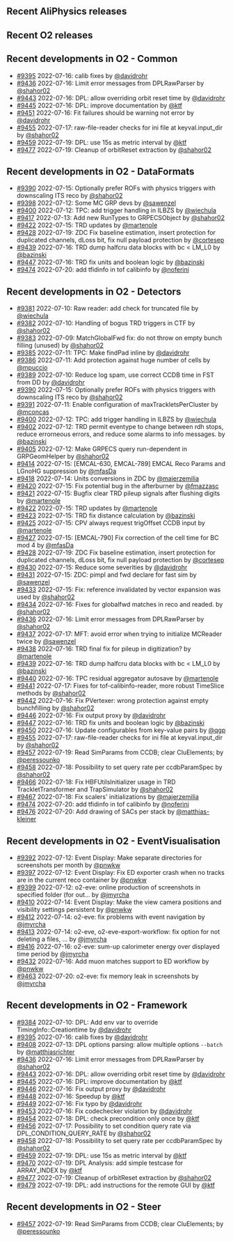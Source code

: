 ## Recent AliPhysics releases
## Recent O2 releases
## Recent developments in O2 - Common
- [\#9395](https://github.com/AliceO2Group/AliceO2/pull/9395) 2022-07-16: calib fixes by [@davidrohr](https://github.com/davidrohr)
- [\#9436](https://github.com/AliceO2Group/AliceO2/pull/9436) 2022-07-16: Limit error messages from DPLRawParser by [@shahor02](https://github.com/shahor02)
- [\#9443](https://github.com/AliceO2Group/AliceO2/pull/9443) 2022-07-16: DPL: allow overriding orbit reset time by [@davidrohr](https://github.com/davidrohr)
- [\#9445](https://github.com/AliceO2Group/AliceO2/pull/9445) 2022-07-16: DPL: improve documentation by [@ktf](https://github.com/ktf)
- [\#9451](https://github.com/AliceO2Group/AliceO2/pull/9451) 2022-07-16: Fit failures should be warning not error by [@davidrohr](https://github.com/davidrohr)
- [\#9455](https://github.com/AliceO2Group/AliceO2/pull/9455) 2022-07-17: raw-file-reader checks for ini file at keyval.input_dir by [@shahor02](https://github.com/shahor02)
- [\#9459](https://github.com/AliceO2Group/AliceO2/pull/9459) 2022-07-19: DPL: use 15s as metric interval by [@ktf](https://github.com/ktf)
- [\#9477](https://github.com/AliceO2Group/AliceO2/pull/9477) 2022-07-19: Cleanup of orbitReset extraction by [@shahor02](https://github.com/shahor02)
## Recent developments in O2 - DataFormats
- [\#9390](https://github.com/AliceO2Group/AliceO2/pull/9390) 2022-07-15: Optionally prefer ROFs with physics triggers with downscaling ITS reco by [@shahor02](https://github.com/shahor02)
- [\#9398](https://github.com/AliceO2Group/AliceO2/pull/9398) 2022-07-12: Some MC GRP devs by [@sawenzel](https://github.com/sawenzel)
- [\#9400](https://github.com/AliceO2Group/AliceO2/pull/9400) 2022-07-12: TPC: add trigger handling in ILBZS by [@wiechula](https://github.com/wiechula)
- [\#9417](https://github.com/AliceO2Group/AliceO2/pull/9417) 2022-07-13: Add new RunTypes to GRPECSObject by [@shahor02](https://github.com/shahor02)
- [\#9422](https://github.com/AliceO2Group/AliceO2/pull/9422) 2022-07-15: TRD updates by [@martenole](https://github.com/martenole)
- [\#9428](https://github.com/AliceO2Group/AliceO2/pull/9428) 2022-07-19: ZDC Fix baseline estimation, insert protection for duplicated channels, dLoss bit, fix null payload protection by [@cortesep](https://github.com/cortesep)
- [\#9439](https://github.com/AliceO2Group/AliceO2/pull/9439) 2022-07-16: TRD dump halfcru data blocks with bc < LM_L0 by [@bazinski](https://github.com/bazinski)
- [\#9447](https://github.com/AliceO2Group/AliceO2/pull/9447) 2022-07-16: TRD fix units and boolean logic by [@bazinski](https://github.com/bazinski)
- [\#9474](https://github.com/AliceO2Group/AliceO2/pull/9474) 2022-07-20: add tfidinfo in tof calibinfo by [@noferini](https://github.com/noferini)
## Recent developments in O2 - Detectors
- [\#9381](https://github.com/AliceO2Group/AliceO2/pull/9381) 2022-07-10: Raw reader: add check for truncated file by [@wiechula](https://github.com/wiechula)
- [\#9382](https://github.com/AliceO2Group/AliceO2/pull/9382) 2022-07-10: Handling of bogus TRD triggers in CTF by [@shahor02](https://github.com/shahor02)
- [\#9383](https://github.com/AliceO2Group/AliceO2/pull/9383) 2022-07-09: MatchGlobalFwd fix: do not throw on empty bunch filling (unused) by [@shahor02](https://github.com/shahor02)
- [\#9385](https://github.com/AliceO2Group/AliceO2/pull/9385) 2022-07-11: TPC: Make findPad inline by [@davidrohr](https://github.com/davidrohr)
- [\#9386](https://github.com/AliceO2Group/AliceO2/pull/9386) 2022-07-11: Add protection against huge number of cells by [@mpuccio](https://github.com/mpuccio)
- [\#9389](https://github.com/AliceO2Group/AliceO2/pull/9389) 2022-07-10: Reduce log spam, use correct CCDB time in FST from DD by [@davidrohr](https://github.com/davidrohr)
- [\#9390](https://github.com/AliceO2Group/AliceO2/pull/9390) 2022-07-15: Optionally prefer ROFs with physics triggers with downscaling ITS reco by [@shahor02](https://github.com/shahor02)
- [\#9391](https://github.com/AliceO2Group/AliceO2/pull/9391) 2022-07-11: Enable configuration of maxTrackletsPerCluster by [@mconcas](https://github.com/mconcas)
- [\#9400](https://github.com/AliceO2Group/AliceO2/pull/9400) 2022-07-12: TPC: add trigger handling in ILBZS by [@wiechula](https://github.com/wiechula)
- [\#9402](https://github.com/AliceO2Group/AliceO2/pull/9402) 2022-07-12: TRD permit eventype to change between rdh stops, reduce errorneous errors, and reduce some alarms to info messages. by [@bazinski](https://github.com/bazinski)
- [\#9405](https://github.com/AliceO2Group/AliceO2/pull/9405) 2022-07-12: Make GRPECS query run-dependent in GRPGeomHelper by [@shahor02](https://github.com/shahor02)
- [\#9414](https://github.com/AliceO2Group/AliceO2/pull/9414) 2022-07-15: [EMCAL-630, EMCAL-789] EMCAL Reco Params and LGnoHG suppression  by [@mfasDa](https://github.com/mfasDa)
- [\#9418](https://github.com/AliceO2Group/AliceO2/pull/9418) 2022-07-14: Units conversions in ZDC by [@majerzemilia](https://github.com/majerzemilia)
- [\#9420](https://github.com/AliceO2Group/AliceO2/pull/9420) 2022-07-15: Fix potential bug in the afterburner by [@fmazzasc](https://github.com/fmazzasc)
- [\#9421](https://github.com/AliceO2Group/AliceO2/pull/9421) 2022-07-15: Bugfix clear TRD pileup signals after flushing digits by [@martenole](https://github.com/martenole)
- [\#9422](https://github.com/AliceO2Group/AliceO2/pull/9422) 2022-07-15: TRD updates by [@martenole](https://github.com/martenole)
- [\#9423](https://github.com/AliceO2Group/AliceO2/pull/9423) 2022-07-15: TRD fix distance calculation by [@bazinski](https://github.com/bazinski)
- [\#9425](https://github.com/AliceO2Group/AliceO2/pull/9425) 2022-07-15: CPV always request trigOffset CCDB input by [@martenole](https://github.com/martenole)
- [\#9427](https://github.com/AliceO2Group/AliceO2/pull/9427) 2022-07-15:  [EMCAL-790] Fix correction of the cell time for BC mod 4 by [@mfasDa](https://github.com/mfasDa)
- [\#9428](https://github.com/AliceO2Group/AliceO2/pull/9428) 2022-07-19: ZDC Fix baseline estimation, insert protection for duplicated channels, dLoss bit, fix null payload protection by [@cortesep](https://github.com/cortesep)
- [\#9430](https://github.com/AliceO2Group/AliceO2/pull/9430) 2022-07-15: Reduce some severities by [@davidrohr](https://github.com/davidrohr)
- [\#9431](https://github.com/AliceO2Group/AliceO2/pull/9431) 2022-07-15: ZDC: pimpl and fwd declare for fast sim by [@sawenzel](https://github.com/sawenzel)
- [\#9433](https://github.com/AliceO2Group/AliceO2/pull/9433) 2022-07-15: Fix: reference invalidated by vector expansion was used by [@shahor02](https://github.com/shahor02)
- [\#9434](https://github.com/AliceO2Group/AliceO2/pull/9434) 2022-07-16: Fixes for globalfwd matches in reco and readed. by [@shahor02](https://github.com/shahor02)
- [\#9436](https://github.com/AliceO2Group/AliceO2/pull/9436) 2022-07-16: Limit error messages from DPLRawParser by [@shahor02](https://github.com/shahor02)
- [\#9437](https://github.com/AliceO2Group/AliceO2/pull/9437) 2022-07-17: MFT: avoid error when trying to initialize MCReader twice by [@sawenzel](https://github.com/sawenzel)
- [\#9438](https://github.com/AliceO2Group/AliceO2/pull/9438) 2022-07-16: TRD final fix for pileup in digitization? by [@martenole](https://github.com/martenole)
- [\#9439](https://github.com/AliceO2Group/AliceO2/pull/9439) 2022-07-16: TRD dump halfcru data blocks with bc < LM_L0 by [@bazinski](https://github.com/bazinski)
- [\#9440](https://github.com/AliceO2Group/AliceO2/pull/9440) 2022-07-16: TPC residual aggregator autosave by [@martenole](https://github.com/martenole)
- [\#9441](https://github.com/AliceO2Group/AliceO2/pull/9441) 2022-07-17: Fixes for tof-calibinfo-reader, more robust TimeSlice methods by [@shahor02](https://github.com/shahor02)
- [\#9442](https://github.com/AliceO2Group/AliceO2/pull/9442) 2022-07-16: Fix PVertexer: wrong protection against empty bunchfilling by [@shahor02](https://github.com/shahor02)
- [\#9446](https://github.com/AliceO2Group/AliceO2/pull/9446) 2022-07-16: Fix output proxy by [@davidrohr](https://github.com/davidrohr)
- [\#9447](https://github.com/AliceO2Group/AliceO2/pull/9447) 2022-07-16: TRD fix units and boolean logic by [@bazinski](https://github.com/bazinski)
- [\#9450](https://github.com/AliceO2Group/AliceO2/pull/9450) 2022-07-16: Update configurables from key-value pairs by [@qgp](https://github.com/qgp)
- [\#9455](https://github.com/AliceO2Group/AliceO2/pull/9455) 2022-07-17: raw-file-reader checks for ini file at keyval.input_dir by [@shahor02](https://github.com/shahor02)
- [\#9457](https://github.com/AliceO2Group/AliceO2/pull/9457) 2022-07-19: Read SimParams from CCDB; clear CluElements;  by [@peressounko](https://github.com/peressounko)
- [\#9458](https://github.com/AliceO2Group/AliceO2/pull/9458) 2022-07-18: Possibility to set query rate per ccdbParamSpec by [@shahor02](https://github.com/shahor02)
- [\#9466](https://github.com/AliceO2Group/AliceO2/pull/9466) 2022-07-18: Fix HBFUtilsInitializer usage in TRD TrackletTransformer and TrapSimulator by [@shahor02](https://github.com/shahor02)
- [\#9467](https://github.com/AliceO2Group/AliceO2/pull/9467) 2022-07-18: Fix scalers' initializations by [@majerzemilia](https://github.com/majerzemilia)
- [\#9474](https://github.com/AliceO2Group/AliceO2/pull/9474) 2022-07-20: add tfidinfo in tof calibinfo by [@noferini](https://github.com/noferini)
- [\#9476](https://github.com/AliceO2Group/AliceO2/pull/9476) 2022-07-20: Add drawing of SACs per stack by [@matthias-kleiner](https://github.com/matthias-kleiner)
## Recent developments in O2 - EventVisualisation
- [\#9392](https://github.com/AliceO2Group/AliceO2/pull/9392) 2022-07-12: Event Display: Make separate directories for screenshots per month by [@pnwkw](https://github.com/pnwkw)
- [\#9397](https://github.com/AliceO2Group/AliceO2/pull/9397) 2022-07-12: Event Display: Fix ED exporter crash when no tracks are in the current reco container by [@pnwkw](https://github.com/pnwkw)
- [\#9399](https://github.com/AliceO2Group/AliceO2/pull/9399) 2022-07-12: o2-eve: online production of screenshots in specified folder (for out… by [@jmyrcha](https://github.com/jmyrcha)
- [\#9410](https://github.com/AliceO2Group/AliceO2/pull/9410) 2022-07-14: Event Display: Make the view camera positions and visibility settings persistent by [@pnwkw](https://github.com/pnwkw)
- [\#9412](https://github.com/AliceO2Group/AliceO2/pull/9412) 2022-07-14: o2-eve: fix problems with event navigation by [@jmyrcha](https://github.com/jmyrcha)
- [\#9413](https://github.com/AliceO2Group/AliceO2/pull/9413) 2022-07-14: o2-eve, o2-eve-export-workflow: fix option for not deleting a files, … by [@jmyrcha](https://github.com/jmyrcha)
- [\#9416](https://github.com/AliceO2Group/AliceO2/pull/9416) 2022-07-16: o2-eve: sum-up calorimeter energy over displayed time period by [@jmyrcha](https://github.com/jmyrcha)
- [\#9432](https://github.com/AliceO2Group/AliceO2/pull/9432) 2022-07-16: Add muon matches support to ED workflow by [@pnwkw](https://github.com/pnwkw)
- [\#9463](https://github.com/AliceO2Group/AliceO2/pull/9463) 2022-07-20: o2-eve: fix memory leak in screenshots by [@jmyrcha](https://github.com/jmyrcha)
## Recent developments in O2 - Framework
- [\#9384](https://github.com/AliceO2Group/AliceO2/pull/9384) 2022-07-10: DPL: Add env var to override TimingInfo::Creationtime by [@davidrohr](https://github.com/davidrohr)
- [\#9395](https://github.com/AliceO2Group/AliceO2/pull/9395) 2022-07-16: calib fixes by [@davidrohr](https://github.com/davidrohr)
- [\#9408](https://github.com/AliceO2Group/AliceO2/pull/9408) 2022-07-13: DPL options parsing: allow multiple options `--batch` by [@matthiasrichter](https://github.com/matthiasrichter)
- [\#9436](https://github.com/AliceO2Group/AliceO2/pull/9436) 2022-07-16: Limit error messages from DPLRawParser by [@shahor02](https://github.com/shahor02)
- [\#9443](https://github.com/AliceO2Group/AliceO2/pull/9443) 2022-07-16: DPL: allow overriding orbit reset time by [@davidrohr](https://github.com/davidrohr)
- [\#9445](https://github.com/AliceO2Group/AliceO2/pull/9445) 2022-07-16: DPL: improve documentation by [@ktf](https://github.com/ktf)
- [\#9446](https://github.com/AliceO2Group/AliceO2/pull/9446) 2022-07-16: Fix output proxy by [@davidrohr](https://github.com/davidrohr)
- [\#9448](https://github.com/AliceO2Group/AliceO2/pull/9448) 2022-07-16: Speedup by [@ktf](https://github.com/ktf)
- [\#9449](https://github.com/AliceO2Group/AliceO2/pull/9449) 2022-07-16: Fix typo by [@davidrohr](https://github.com/davidrohr)
- [\#9453](https://github.com/AliceO2Group/AliceO2/pull/9453) 2022-07-16: Fix codechecker violation by [@davidrohr](https://github.com/davidrohr)
- [\#9454](https://github.com/AliceO2Group/AliceO2/pull/9454) 2022-07-18: DPL: check precondition only once by [@ktf](https://github.com/ktf)
- [\#9456](https://github.com/AliceO2Group/AliceO2/pull/9456) 2022-07-17: Possibility to set condition query rate via DPL_CONDITION_QUERY_RATE by [@shahor02](https://github.com/shahor02)
- [\#9458](https://github.com/AliceO2Group/AliceO2/pull/9458) 2022-07-18: Possibility to set query rate per ccdbParamSpec by [@shahor02](https://github.com/shahor02)
- [\#9459](https://github.com/AliceO2Group/AliceO2/pull/9459) 2022-07-19: DPL: use 15s as metric interval by [@ktf](https://github.com/ktf)
- [\#9470](https://github.com/AliceO2Group/AliceO2/pull/9470) 2022-07-19: DPL Analysis: add simple testcase for ARRAY_INDEX by [@ktf](https://github.com/ktf)
- [\#9477](https://github.com/AliceO2Group/AliceO2/pull/9477) 2022-07-19: Cleanup of orbitReset extraction by [@shahor02](https://github.com/shahor02)
- [\#9479](https://github.com/AliceO2Group/AliceO2/pull/9479) 2022-07-19: DPL: add instructions for the remote GUI by [@ktf](https://github.com/ktf)
## Recent developments in O2 - Steer
- [\#9457](https://github.com/AliceO2Group/AliceO2/pull/9457) 2022-07-19: Read SimParams from CCDB; clear CluElements;  by [@peressounko](https://github.com/peressounko)
